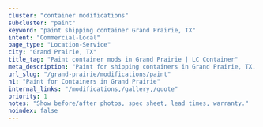 ```yaml
---
cluster: "container modifications"
subcluster: "paint"
keyword: "paint shipping container Grand Prairie, TX"
intent: "Commercial-Local"
page_type: "Location-Service"
city: "Grand Prairie, TX"
title_tag: "Paint container mods in Grand Prairie | LC Container"
meta_description: "Paint for shipping containers in Grand Prairie, TX. Local fabrication & pro install. LC Container — Since 2003. Get a quote."
url_slug: "/grand-prairie/modifications/paint"
h1: "Paint for Containers in Grand Prairie"
internal_links: "/modifications,/gallery,/quote"
priority: 1
notes: "Show before/after photos, spec sheet, lead times, warranty."
noindex: false
---
```


<!-- TODO: Add unique city/inventory copy, images, and internal links here. -->
